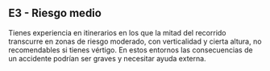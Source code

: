 ## E3 - Riesgo medio

Tienes experiencia en itinerarios en los que la mitad del recorrido transcurre en zonas de riesgo moderado, con verticalidad y cierta altura, no recomendables si tienes vértigo. En estos entornos las consecuencias de un accidente podrían ser graves y necesitar ayuda externa.
